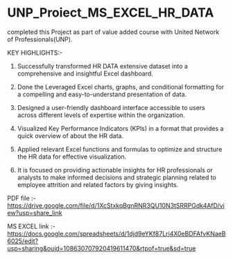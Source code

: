 # UNP_Proiect_MS_EXCEL_HR_DATA
completed this Project as part of value added course with United Network of Professionals(UNP).

KEY HIGHLIGHTS:-

1. Successfully transformed HR DATA extensive dataset into a comprehensive and insightful Excel dashboard.
 
2. Done the Leveraged Excel charts, graphs, and conditional formatting for a compelling and easy-to-understand presentation of data.
  
3. Designed a user-friendly dashboard interface accessible to users across different levels of expertise within the organization.

4. Visualized Key Performance Indicators (KPls) in a format that provides a quick overview of about the HR data.
 
5. Applied relevant Excel functions and formulas to optimize and structure the HR data for effective visualization.
   
6. It is focused on providing actionable insights for HR professionals or analysts to make informed decisions and strategic planning related to employee attrition and related factors by giving insights.

PDF file :-https://drive.google.com/file/d/1XcStxkqBgnRNR3QU10N3tSRRPGdk4AfD/view?usp=share_link

MS EXCEL link :-https://docs.google.com/spreadsheets/d/1djd9eYKf87Lri4X0eBDFAfvKNaeB6025/edit?usp=sharing&ouid=108630707920419611470&rtpof=true&sd=true

